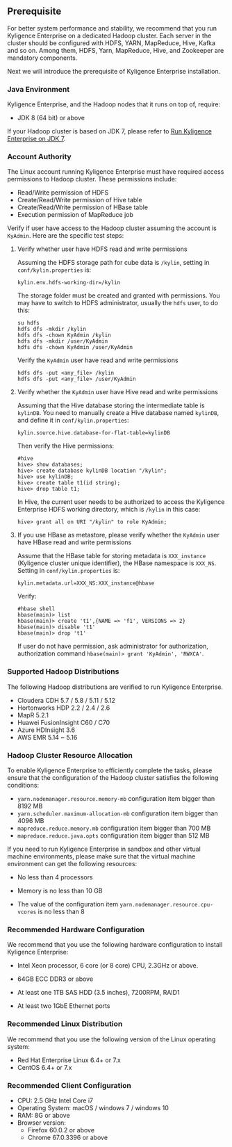 ## Prerequisite

For better system performance and stability, we recommend that you run Kyligence Enterprise on a dedicated Hadoop cluster. Each server in the cluster should be configured with HDFS, YARN, MapReduce, Hive, Kafka and so on. Among them, HDFS, Yarn, MapReduce, Hive, and Zookeeper are mandatory components.

Next we will introduce the prerequisite of Kyligence Enterprise installation.

### Java Environment

Kyligence Enterprise, and the Hadoop nodes that it runs on top of, require:

- JDK 8 (64 bit) or above

If your Hadoop cluster is based on JDK 7, please refer to [Run Kyligence Enterprise on JDK 7](../appendix/run_on_jdk7.en.md).

### Account Authority

The Linux account running Kyligence Enterprise must have required access permissions to Hadoop cluster. These permissions include:
* Read/Write permission of HDFS
* Create/Read/Write permission of Hive table
* Create/Read/Write permission of HBase table
* Execution permission of MapReduce job

Verify if user have access to the Hadoop cluster assuming the account is `KyAdmin`. Here are the specific test steps:

1. Verify whether user have HDFS read and write permissions

   Assuming the HDFS storage path for cube data is `/kylin`, setting in `conf/kylin.properties` is:

   ```properties
   kylin.env.hdfs-working-dir=/kylin
   ```

   The storage folder must be created and granted with permissions. You may have to switch to HDFS administrator, usually the `hdfs` user, to do this:

   ```shell
   su hdfs
   hdfs dfs -mkdir /kylin
   hdfs dfs -chown KyAdmin /kylin
   hdfs dfs -mkdir /user/KyAdmin
   hdfs dfs -chown KyAdmin /user/KyAdmin
   ```
   Verify the `KyAdmin` user have read and write permissions
   ```shell
   hdfs dfs -put <any_file> /kylin
   hdfs dfs -put <any_file> /user/KyAdmin   
   ```

2. Verify whether the `KyAdmin` user have Hive read and write permissions

   Assuming that the Hive database storing the intermediate table is `kylinDB`. You need to manually create a Hive database named `kylinDB`, and define it in `conf/kylin.properties`:

   ```properties
   kylin.source.hive.database-for-flat-table=kylinDB
   ```

   Then verify the Hive permissions:

   ```shell
   #hive
   hive> show databases;
   hive> create database kylinDB location "/kylin";
   hive> use kylinDB;
   hive> create table t1(id string);
   hive> drop table t1;
   ```
   In Hive, the current user needs to be authorized to access the Kyligence Enterprise HDFS working directory, which is `/kylin` in this case:
   ```shell
   hive> grant all on URI "/kylin" to role KyAdmin;
   ```

3. If you use HBase as metastore, please verify whether the `KyAdmin` user have HBase read and write permissions

   Assume that the HBase table for storing metadata is `XXX_instance` (Kyligence cluster unique identifier), the HBase namespace is `XXX_NS`. Setting in `conf/kylin.properties` is:
   
   ```properties
   kylin.metadata.url=XXX_NS:XXX_instance@hbase
   ```
   
   Verify:

   ```shell
   #hbase shell
   hbase(main)> list
   hbase(main)> create 't1',{NAME => 'f1', VERSIONS => 2}
   hbase(main)> disable 't1'
   hbase(main)> drop 't1'
   ```
   If user do not have permission, ask administrator for authorization, authorization command `hbase(main)> grant 'KyAdmin', 'RWXCA'`.

### Supported Hadoop Distributions

The following Hadoop distributions are verified to run Kyligence Enterprise.

* Cloudera CDH 5.7 / 5.8 / 5.11 / 5.12	
* Hortonworks HDP 2.2 / 2.4 / 2.6
* MapR 5.2.1
* Huawei FusionInsight C60 / C70
* Azure HDInsight 3.6
* AWS EMR 5.14 ~ 5.16

### Hadoop Cluster Resource Allocation

To enable Kyligence Enterprise to efficiently complete the tasks, please ensure that the configuration of the Hadoop cluster satisfies the following conditions:

* `yarn.nodemanager.resource.memory-mb` configuration item bigger than 8192 MB
* `yarn.scheduler.maximum-allocation-mb` configuration item bigger than 4096 MB
* `mapreduce.reduce.memory.mb` configuration item bigger than 700 MB
* `mapreduce.reduce.java.opts` configuration item bigger than 512 MB

If you need to run Kyligence Enterprise in sandbox and other virtual machine environments, please make sure that the virtual machine environment can get the following resources:

- No less than 4 processors

- Memory is no less than 10 GB

- The value of the configuration item `yarn.nodemanager.resource.cpu-vcores` is no less than 8

### Recommended Hardware Configuration
We recommend that you use the following hardware configuration to install Kyligence Enterprise:

- Intel Xeon processor, 6 core (or 8 core) CPU, 2.3GHz or above.

- 64GB ECC DDR3 or above

- At least one 1TB SAS HDD (3.5 inches), 7200RPM, RAID1

- At least two 1GbE Ethernet ports

### Recommended Linux Distribution

We recommend that you use the following version of the Linux operating system:

- Red Hat Enterprise Linux 6.4+ or  7.x
- CentOS 6.4+ or 7.x

### Recommended Client Configuration
- CPU: 2.5 GHz Intel Core i7
- Operating System: macOS / windows 7 / windows 10
- RAM: 8G or above
- Browser version:
   + Firefox 60.0.2 or above
   + Chrome 67.0.3396 or above

